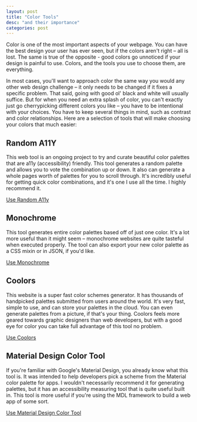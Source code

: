 ```yaml
---
layout: post
title: "Color Tools"
desc: "and their importance"
categories: post
---
```


Color is one of the most important aspects of your webpage. You can have the best design your user has ever seen, but if the colors aren't right – all is lost. The same is true of the opposite - good colors go unnoticed if your design is painful to use. Colors, and the tools you use to choose them, are everything.

In most cases, you'll want to approach color the same way you would any other web design challenge – it only needs to be changed if it fixes a specific problem. That said, going with good ol' black and white will usually suffice. But for when you need an extra splash of color, you can't exactly just go cherrypicking different colors you like – you have to be intentional with your choices. You have to keep several things in mind, such as contrast and color relationships. Here are a selection of tools that will make choosing your colors that much easier:

## Random A11Y
This web tool is an ongoing project to try and curate beautiful color palettes that are a11y (accessibility) friendly. This tool generates a random palette and allows you to vote the combination up or down. It also can generate a whole pages worth of palettes for you to scroll through. It's incredibly useful for getting quick color combinations, and it's one I use all the time. I highly recommend it.


<a class="button" href="https://www.randoma11y.com">Use Random A11y</a>

## Monochrome
This tool generates entire color palettes based off of just one color. It's a lot more useful than it might seem – monochrome websites are quite tasteful when executed properly. The tool can also export your new color palette as a CSS mixin or in JSON, if you'd like.


<a class="button" href="https://monochrome.jxnblk.com/">Use Monochrome</a>

## Coolors
This website is a super fast color schemes generator. It has thousands of handpicked palettes submitted from users around the world. It's very fast, simple to use, and can store your palettes in the cloud. You can even generate palettes from a picture, if that's your thing. Coolors feels more geared towards graphic designers than web developers, but with a good eye for color you can take full advantage of this tool no problem.


<a class="button" href="https://coolors.co">Use Coolors</a>

## Material Design Color Tool
If you're familiar with Google's Material Design, you already know what this tool is. It was intended to help developers pick a scheme from the Material color palette for apps. I wouldn't necessarily recommend it for generating palettes, but it has an accessibility measuring tool that is quite useful built in. This tool is more useful if you're using the MDL framework to build a web app of some sort.


<a class="button" href="https://material.io/tools/color/">Use Material Design Color Tool</a>
